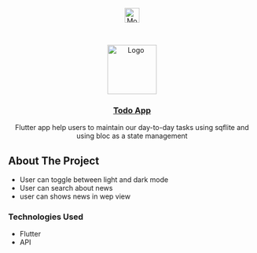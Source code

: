 <p align="center">
<a href="https://linkedin.com/in/mohamedamraboalazm" target="blank"><img align="center" src="https://cdn.jsdelivr.net/npm/simple-icons@3.0.1/icons/linkedin.svg" alt="MohamedAmrAboalazm" height="30" width="30" /></a>
</p>




<!-- PROJECT LOGO -->
<br />
<p align="center">
  <a href="https://drive.google.com/file/d/1v_c0nujwu630S7IBGxBtyWESLVRsw8LZ/view?usp=sharing">
    <img src="https://play-lh.googleusercontent.com/92xIZAW-mdwucFX1v8kyTXlLVgZfLczHv8XCVOH1tFc0M3cTRI4q9qJLUM96PqCrgWjc" alt="Logo" width="100" height="100">
  </a>

  <a href="https://drive.google.com/file/d/1v_c0nujwu630S7IBGxBtyWESLVRsw8LZ/view?usp=sharing">
      <h3 align="center">Todo App</h3>

  </a>

  <p align="center">
    Flutter app help users to maintain our day-to-day tasks using sqflite and using bloc as a state management
    <br />
   
  </p>
</p>






<!-- ABOUT THE PROJECT -->
## About The Project



* User can toggle between light and dark mode
* User can search about news
* user can shows news in wep view



### Technologies Used

* Flutter
* API


